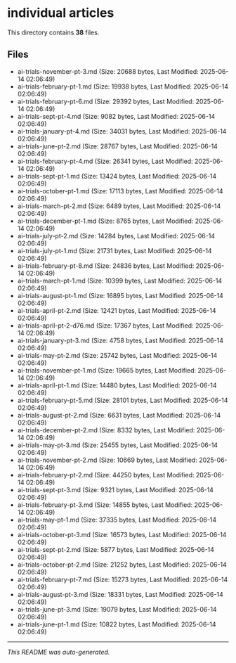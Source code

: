 # individual articles

This directory contains **38** files.

## Files

- ai-trials-november-pt-3.md (Size: 20688 bytes, Last Modified: 2025-06-14 02:06:49)
- ai-trials-february-pt-1.md (Size: 19938 bytes, Last Modified: 2025-06-14 02:06:49)
- ai-trials-february-pt-6.md (Size: 29392 bytes, Last Modified: 2025-06-14 02:06:49)
- ai-trials-sept-pt-4.md (Size: 9082 bytes, Last Modified: 2025-06-14 02:06:49)
- ai-trials-january-pt-4.md (Size: 34031 bytes, Last Modified: 2025-06-14 02:06:49)
- ai-trials-june-pt-2.md (Size: 28767 bytes, Last Modified: 2025-06-14 02:06:49)
- ai-trials-february-pt-4.md (Size: 26341 bytes, Last Modified: 2025-06-14 02:06:49)
- ai-trials-sept-pt-1.md (Size: 13424 bytes, Last Modified: 2025-06-14 02:06:49)
- ai-trials-october-pt-1.md (Size: 17113 bytes, Last Modified: 2025-06-14 02:06:49)
- ai-trials-march-pt-2.md (Size: 6489 bytes, Last Modified: 2025-06-14 02:06:49)
- ai-trials-december-pt-1.md (Size: 8765 bytes, Last Modified: 2025-06-14 02:06:49)
- ai-trials-july-pt-2.md (Size: 14284 bytes, Last Modified: 2025-06-14 02:06:49)
- ai-trials-july-pt-1.md (Size: 21731 bytes, Last Modified: 2025-06-14 02:06:49)
- ai-trials-february-pt-8.md (Size: 24836 bytes, Last Modified: 2025-06-14 02:06:49)
- ai-trials-march-pt-1.md (Size: 10399 bytes, Last Modified: 2025-06-14 02:06:49)
- ai-trials-august-pt-1.md (Size: 16895 bytes, Last Modified: 2025-06-14 02:06:49)
- ai-trials-april-pt-2.md (Size: 12421 bytes, Last Modified: 2025-06-14 02:06:49)
- ai-trials-april-pt-2-d76.md (Size: 17367 bytes, Last Modified: 2025-06-14 02:06:49)
- ai-trials-january-pt-3.md (Size: 4758 bytes, Last Modified: 2025-06-14 02:06:49)
- ai-trials-may-pt-2.md (Size: 25742 bytes, Last Modified: 2025-06-14 02:06:49)
- ai-trials-november-pt-1.md (Size: 19665 bytes, Last Modified: 2025-06-14 02:06:49)
- ai-trials-april-pt-1.md (Size: 14480 bytes, Last Modified: 2025-06-14 02:06:49)
- ai-trials-february-pt-5.md (Size: 28101 bytes, Last Modified: 2025-06-14 02:06:49)
- ai-trials-august-pt-2.md (Size: 6631 bytes, Last Modified: 2025-06-14 02:06:49)
- ai-trials-december-pt-2.md (Size: 8332 bytes, Last Modified: 2025-06-14 02:06:49)
- ai-trials-may-pt-3.md (Size: 25455 bytes, Last Modified: 2025-06-14 02:06:49)
- ai-trials-november-pt-2.md (Size: 10669 bytes, Last Modified: 2025-06-14 02:06:49)
- ai-trials-february-pt-2.md (Size: 44250 bytes, Last Modified: 2025-06-14 02:06:49)
- ai-trials-sept-pt-3.md (Size: 9321 bytes, Last Modified: 2025-06-14 02:06:49)
- ai-trials-february-pt-3.md (Size: 14855 bytes, Last Modified: 2025-06-14 02:06:49)
- ai-trials-may-pt-1.md (Size: 37335 bytes, Last Modified: 2025-06-14 02:06:49)
- ai-trials-october-pt-3.md (Size: 16573 bytes, Last Modified: 2025-06-14 02:06:49)
- ai-trials-sept-pt-2.md (Size: 5877 bytes, Last Modified: 2025-06-14 02:06:49)
- ai-trials-october-pt-2.md (Size: 21252 bytes, Last Modified: 2025-06-14 02:06:49)
- ai-trials-february-pt-7.md (Size: 15273 bytes, Last Modified: 2025-06-14 02:06:49)
- ai-trials-august-pt-3.md (Size: 18331 bytes, Last Modified: 2025-06-14 02:06:49)
- ai-trials-june-pt-3.md (Size: 19079 bytes, Last Modified: 2025-06-14 02:06:49)
- ai-trials-june-pt-1.md (Size: 10822 bytes, Last Modified: 2025-06-14 02:06:49)

---
*This README was auto-generated.*
